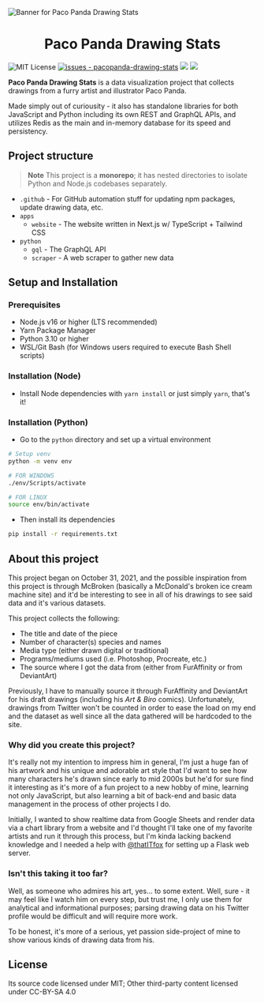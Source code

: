 ![Banner for Paco Panda Drawing Stats](https://user-images.githubusercontent.com/94678583/203912229-9b6c2479-e999-4b36-9d54-205037691d18.png)

<h1 align="center">Paco Panda Drawing Stats</h1>

![MIT License](https://img.shields.io/badge/license-MIT-336600)
[![issues - pacopanda-drawing-stats](https://img.shields.io/github/issues/skepfusky/pacopanda-drawing-stats)](https://github.com/skepfusky/pacopanda-drawing-stats/issues)
![](https://img.shields.io/github/last-commit/skepfusky/pacopanda-drawing-stats)
![](https://img.shields.io/github/contributors/skepfusky/pacopanda-drawing-stats)

**Paco Panda Drawing Stats** is a data visualization project that collects
drawings from a furry artist and illustrator Paco Panda.

Made simply out of curiousity - it also has standalone libraries for both
JavaScript and Python including its own REST and GraphQL APIs, and utilizes Redis
as the main and in-memory database for its speed and persistency.

## Project structure

> **Note**
> This project is a **monorepo**; it has nested directories to isolate Python and
> Node.js codebases separately.

- `.github` - For GitHub automation stuff for updating npm packages, update drawing
  data, etc.
- `apps`
  - `website` - The website written in Next.js w/ TypeScript + Tailwind CSS
- `python`
  - `gql` - The GraphQL API
  - `scraper` - A web scraper to gather new data

## Setup and Installation

### Prerequisites

- Node.js v16 or higher (LTS recommended)
- Yarn Package Manager
- Python 3.10 or higher
- WSL/Git Bash (for Windows users required to execute Bash Shell scripts)

### Installation (Node)

- Install Node dependencies with `yarn install` or just simply `yarn`, that's it!

### Installation (Python)

- Go to the `python` directory and set up a virtual environment

```bash
# Setup venv
python -m venv env

# FOR WINDOWS
./env/Scripts/activate

# FOR LINUX
source env/bin/activate
```

- Then install its dependencies

```bash
pip install -r requirements.txt
```

## About this project

This project began on October 31, 2021, and the possible inspiration from this
project is through McBroken (basically a McDonald's broken ice cream machine site)
and it'd be interesting to see in all of his drawings to see said data and it's various
datasets.

This project collects the following:

- The title and date of the piece
- Number of character(s) species and names
- Media type (either drawn digital or traditional)
- Programs/mediums used (i.e. Photoshop, Procreate, etc.)
- The source where I got the data from (either from FurAffinity or from DeviantArt)

Previously, I have to manually source it through FurAffinity and DeviantArt for his draft
drawings (including his _Art & Biro_ comics). Unfortunately, drawings from
Twitter won't be counted in order to ease the load on my end and the dataset
as well since all the data gathered will be hardcoded to the site.

### Why did you create this project?

It's really not my intention to impress him in general, I'm just a huge fan of his
artwork and his unique and adorable art style that I'd want to see how many characters
he's drawn since early to mid 2000s but he'd for sure find it interesting as it's more of
a fun project to a new hobby of mine, learning not only JavaScript, but also learning
a bit of back-end and basic data management in the process of other projects I do.

Initially, I wanted to show realtime data from Google Sheets and render data via
a chart library from a website and I'd thought I'll take one of my favorite
artists and run it through this process, but I'm kinda lacking backend knowledge
and I needed a help with [@thatITfox][it] for setting up a Flask web server.

### Isn't this taking it too far?

Well, as someone who admires his art, yes... to some extent. Well, sure - it may feel
like I watch him on every step, but trust me, I only use them for analytical and
informational purposes; parsing drawing data on his Twitter profile would be difficult
and will require more work.

To be honest, it's more of a serious, yet passion side-project of mine to show various
kinds of drawing data from his.

## License

Its source code licensed under MIT; Other third-party content licensed under CC-BY-SA 4.0

[it]: https://github.com/thatITfox
